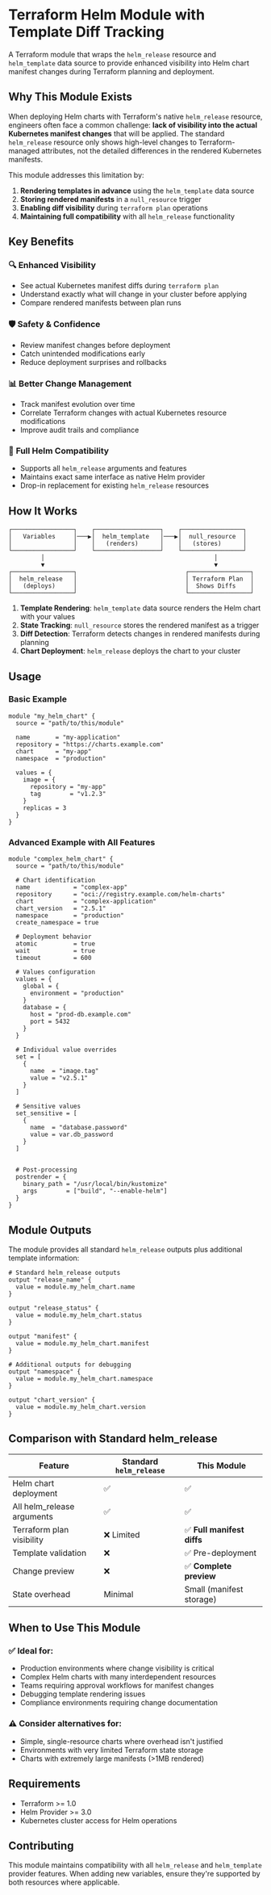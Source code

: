 # Terraform Helm Module with Template Diff Tracking

A Terraform module that wraps the `helm_release` resource and `helm_template` data source to provide enhanced visibility into Helm chart manifest changes during Terraform planning and deployment.

## Why This Module Exists

When deploying Helm charts with Terraform's native `helm_release` resource, engineers often face a common challenge: **lack of visibility into the actual Kubernetes manifest changes** that will be applied. The standard `helm_release` resource only shows high-level changes to Terraform-managed attributes, not the detailed differences in the rendered Kubernetes manifests.

This module addresses this limitation by:

1. **Rendering templates in advance** using the `helm_template` data source
2. **Storing rendered manifests** in a `null_resource` trigger
3. **Enabling diff visibility** during `terraform plan` operations
4. **Maintaining full compatibility** with all `helm_release` functionality

## Key Benefits

### 🔍 **Enhanced Visibility**
- See actual Kubernetes manifest diffs during `terraform plan`
- Understand exactly what will change in your cluster before applying
- Compare rendered manifests between plan runs

### 🛡️ **Safety & Confidence**
- Review manifest changes before deployment
- Catch unintended modifications early
- Reduce deployment surprises and rollbacks

### 📊 **Better Change Management**
- Track manifest evolution over time
- Correlate Terraform changes with actual Kubernetes resource modifications
- Improve audit trails and compliance

### 🔧 **Full Helm Compatibility**
- Supports all `helm_release` arguments and features
- Maintains exact same interface as native Helm provider
- Drop-in replacement for existing `helm_release` resources

## How It Works

```
┌─────────────────┐    ┌──────────────────┐    ┌─────────────────┐
│   Variables     │───▶│  helm_template   │───▶│  null_resource  │
│                 │    │   (renders)      │    │   (stores)      │
└─────────────────┘    └──────────────────┘    └─────────────────┘
         │                                               │
         ▼                                               ▼
┌─────────────────┐                              ┌─────────────────┐
│  helm_release   │                              │ Terraform Plan  │
│   (deploys)     │                              │  Shows Diffs    │
└─────────────────┘                              └─────────────────┘
```

1. **Template Rendering**: `helm_template` data source renders the Helm chart with your values
2. **State Tracking**: `null_resource` stores the rendered manifest as a trigger
3. **Diff Detection**: Terraform detects changes in rendered manifests during planning
4. **Chart Deployment**: `helm_release` deploys the chart to your cluster

## Usage

### Basic Example

```hcl
module "my_helm_chart" {
  source = "path/to/this/module"

  name       = "my-application"
  repository = "https://charts.example.com"
  chart      = "my-app"
  namespace  = "production"

  values = {
    image = {
      repository = "my-app"
      tag        = "v1.2.3"
    }
    replicas = 3
  }
}
```

### Advanced Example with All Features

```hcl
module "complex_helm_chart" {
  source = "path/to/this/module"

  # Chart identification
  name            = "complex-app"
  repository      = "oci://registry.example.com/helm-charts"
  chart           = "complex-application"
  chart_version   = "2.5.1"
  namespace       = "production"
  create_namespace = true

  # Deployment behavior
  atomic          = true
  wait            = true
  timeout         = 600

  # Values configuration
  values = {
    global = {
      environment = "production"
    }
    database = {
      host = "prod-db.example.com"
      port = 5432
    }
  }

  # Individual value overrides
  set = [
    {
      name  = "image.tag"
      value = "v2.5.1"
    }
  ]

  # Sensitive values
  set_sensitive = [
    {
      name  = "database.password"
      value = var.db_password
    }
  ]


  # Post-processing
  postrender = {
    binary_path = "/usr/local/bin/kustomize"
    args        = ["build", "--enable-helm"]
  }
}
```

## Module Outputs

The module provides all standard `helm_release` outputs plus additional template information:

```hcl
# Standard helm_release outputs
output "release_name" {
  value = module.my_helm_chart.name
}

output "release_status" {
  value = module.my_helm_chart.status
}

output "manifest" {
  value = module.my_helm_chart.manifest
}

# Additional outputs for debugging
output "namespace" {
  value = module.my_helm_chart.namespace
}

output "chart_version" {
  value = module.my_helm_chart.version
}
```

## Comparison with Standard helm_release

| Feature | Standard `helm_release` | This Module |
|---------|------------------------|-------------|
| Helm chart deployment | ✅ | ✅ |
| All helm_release arguments | ✅ | ✅ |
| Terraform plan visibility | ❌ Limited | ✅ **Full manifest diffs** |
| Template validation | ❌ | ✅ Pre-deployment |
| Change preview | ❌ | ✅ **Complete preview** |
| State overhead | Minimal | Small (manifest storage) |

## When to Use This Module

### ✅ **Ideal for:**
- Production environments where change visibility is critical
- Complex Helm charts with many interdependent resources
- Teams requiring approval workflows for manifest changes
- Debugging template rendering issues
- Compliance environments requiring change documentation

### ⚠️ **Consider alternatives for:**
- Simple, single-resource charts where overhead isn't justified
- Environments with very limited Terraform state storage
- Charts with extremely large manifests (>1MB rendered)

## Requirements

- Terraform >= 1.0
- Helm Provider >= 3.0
- Kubernetes cluster access for Helm operations

## Contributing

This module maintains compatibility with all `helm_release` and `helm_template` provider features. When adding new variables, ensure they're supported by both resources where applicable.

